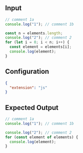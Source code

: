 
## Input
```javascript input
// comment 1a
console.log("1"); // comment 1b

const n = elements.length;
console.log("2"); // comment 2
for (let i = 0; i < n; i++) {
  const element = elements[i];
  console.log(element);
}
```

## Configuration
```json configuration
{
  "extension": "js"
}
```

## Expected Output
```javascript expected output
// comment 1a
console.log("1"); // comment 1b

console.log("2"); // comment 2
for (const element of elements) {
  console.log(element);
}
```
